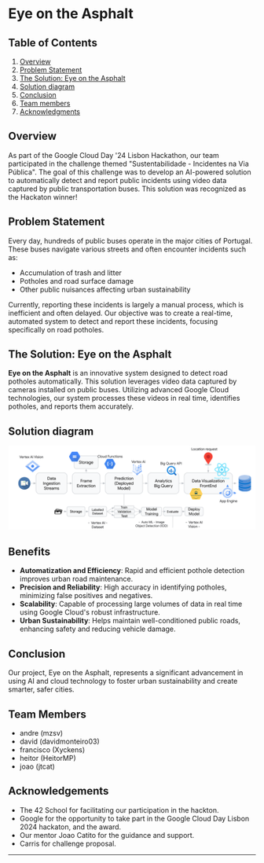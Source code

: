 # Eye on the Asphalt

## Table of Contents

1. [Overview](#overview)
2. [Problem Statement](#problem-statement)
3. [The Solution: Eye on the Asphalt](##the-solution)
4. [Solution diagram](#solution-diagram)
5. [Conclusion](#conclusion)
6. [Team members](#team-members)
7. [Acknowledgments](#acknowledgments)
   
## Overview

As part of the Google Cloud Day '24 Lisbon Hackathon, our team participated in the challenge themed "Sustentabilidade - Incidentes na Via Pública". The goal of this challenge was to develop an AI-powered solution to automatically detect and report public incidents using video data captured by public transportation buses. This solution was recognized as the Hackaton winner!

## Problem Statement

Every day, hundreds of public buses operate in the major cities of Portugal. These buses navigate various streets and often encounter incidents such as:
- Accumulation of trash and litter
- Potholes and road surface damage
- Other public nuisances affecting urban sustainability

Currently, reporting these incidents is largely a manual process, which is inefficient and often delayed. Our objective was to create a real-time, automated system to detect and report these incidents, focusing specifically on road potholes.

## The Solution: Eye on the Asphalt

**Eye on the Asphalt** is an innovative system designed to detect road potholes automatically. This solution leverages video data captured by cameras installed on public buses. Utilizing advanced Google Cloud technologies, our system processes these videos in real time, identifies potholes, and reports them accurately.

## Solution diagram

![Pothole Detection](solution_diagram.png)

## Benefits

- **Automatization and Efficiency**: Rapid and efficient pothole detection improves urban road maintenance.
- **Precision and Reliability**: High accuracy in identifying potholes, minimizing false positives and negatives.
- **Scalability**: Capable of processing large volumes of data in real time using Google Cloud's robust infrastructure.
- **Urban Sustainability**: Helps maintain well-conditioned public roads, enhancing safety and reducing vehicle damage.

## Conclusion

Our project, Eye on the Asphalt, represents a significant advancement in using AI and cloud technology to foster urban sustainability and create smarter, safer cities.

## Team Members

- andre (mzsv)
- david (davidmonteiro03)
- francisco (Xyckens)
- heitor (HeitorMP)
- joao (jtcat)

## Acknowledgements

-  The 42 School for facilitating our participation in the hackton.
-  Google for the opportunity to take part in the Google Cloud Day Lisbon 2024 hackaton, and the award.
-  Our mentor Joao Catito for the guidance and support.
-  Carris for challenge proposal.
---
